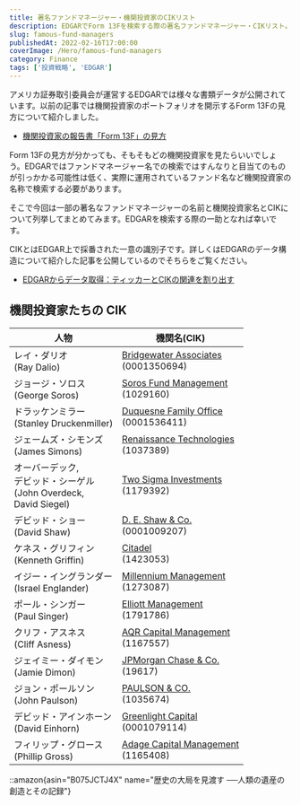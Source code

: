 ```yaml
---
title: 著名ファンドマネージャー・機関投資家のCIKリスト
description: EDGARでForm 13Fを検索する際の著名ファンドマネージャー・CIKリスト。レイ・ダリオ(Bridgewater)、ジョージ・ソロス、ドラッケンミラー、ケネス・グリフィン(Citadel)など14人の機関名とCIKを一覧掲載。
slug: famous-fund-managers
publishedAt: 2022-02-16T17:00:00
coverImage: /Hero/famous-fund-managers
category: Finance
tags: ['投資戦略', 'EDGAR']
---
```


アメリカ証券取引委員会が運営するEDGARでは様々な書類データが公開されています。以前の記事では機関投資家のポートフォリオを開示するForm 13Fの見方について紹介しました。

- [機関投資家の報告書「Form 13F」の見方](./how-to-read-form13f)

Form 13Fの見方が分かっても、そもそもどの機関投資家を見たらいいでしょう。EDGARではファンドマネージャー名での検索ではすんなりと目当てのものが引っかかる可能性は低く、実際に運用されているファンド名など機関投資家の名称で検索する必要があります。

そこで今回は一部の著名なファンドマネージャーの名前と機関投資家名とCIKについて列挙してまとめてみます。EDGARを検索する際の一助となれば幸いです。

CIKとはEDGAR上で採番された一意の識別子です。詳しくはEDGARのデータ構造について紹介した記事を公開しているのでそちらをご覧ください。

- [EDGARからデータ取得：ティッカーとCIKの関連を割り出す](./how-to-get-ticker-and-cik-from-edgar)

## 機関投資家たちの CIK

| 人物                                                                      | 機関名(CIK)                                  |
| ------------------------------------------------------------------------- | -------------------------------------------- |
| レイ・ダリオ<br>(Ray Dalio)                                               | [Bridgewater Associates][ba]<br>(0001350694) |
| ジョージ・ソロス<br>(George Soros)                                        | [Soros Fund Management][sf]<br>(1029160)     |
| ドラッケンミラー<br>(Stanley Druckenmiller)                               | [Duquesne Family Office][df]<br>(0001536411) |
| ジェームズ・シモンズ<br>(James Simons)                                    | [Renaissance Technologies][rt]<br>(1037389)  |
| オーバーデック,<br>デビッド・シーゲル<br>(John Overdeck,<br>David Siegel) | [Two Sigma Investments][2s]<br>(1179392)     |
| デビッド・ショー<br>(David Shaw)                                          | [D. E. Shaw & Co.][de]<br>(0001009207)       |
| ケネス・グリフィン<br>(Kenneth Griffin)                                   | [Citadel][ci]<br>(1423053)                   |
| イジー・イングランダー<br>(Israel Englander)                              | [Millennium Management][mm]<br>(1273087)     |
| ポール・シンガー<br>(Paul Singer)                                         | [Elliott Management][em]<br>(1791786)        |
| クリフ・アスネス<br>(Cliff Asness)                                        | [AQR Capital Management][aq]<br>(1167557)    |
| ジェイミー・ダイモン<br>(Jamie Dimon)                                     | [JPMorgan Chase & Co.][jc]<br>(19617)        |
| ジョン・ポールソン<br>(John Paulson)                                      | [PAULSON & CO.][pc]<br>(1035674)             |
| デビッド・アインホーン<br>(David Einhorn)                                 | [Greenlight Capital][gc]<br>(0001079114)     |
| フィリップ・グロース<br>(Phillip Gross)                                   | [Adage Capital Management][ac]<br>(1165408)  |

[ba]: https://www.sec.gov/edgar/browse/?CIK=0001350694
[sf]: https://www.sec.gov/edgar/browse/?CIK=1029160
[df]: https://www.sec.gov/edgar/browse/?CIK=0001536411
[rt]: https://www.sec.gov/edgar/browse/?CIK=1037389
[2s]: https://www.sec.gov/edgar/browse/?CIK=1179392
[de]: https://www.sec.gov/edgar/browse/?CIK=0001009207
[ci]: https://www.sec.gov/edgar/browse/?CIK=1423053
[mm]: https://www.sec.gov/edgar/browse/?CIK=1273087
[em]: https://www.sec.gov/edgar/browse/?CIK=1791786
[aq]: https://www.sec.gov/edgar/browse/?CIK=1167557
[jc]: https://www.sec.gov/edgar/browse/?CIK=19617
[pc]: https://www.sec.gov/edgar/browse/?CIK=1035674
[gc]: https://www.sec.gov/edgar/browse/?CIK=0001079114
[ac]: https://www.sec.gov/edgar/browse/?CIK=1165408

::amazon{asin="B075JCTJ4X" name="歴史の大局を見渡す ──人類の遺産の創造とその記録"}
